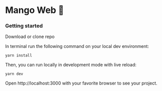 # Mango Web 🥭

### Getting started

Download or clone repo

In terminal run the following command on your local dev environment:

```shell
yarn install
```

Then, you can run locally in development mode with live reload:

```shell
yarn dev
```

Open http://localhost:3000 with your favorite browser to see your project.
